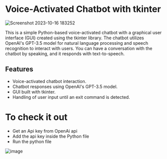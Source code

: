 # Voice-Activated Chatbot with tkinter

![Screenshot 2023-10-16 183252](https://github.com/Shivastoic/Desktop-Voice-ChatBot-app/assets/107467698/0ec382e0-341d-4697-ba51-51bd2892962b)


This is a simple Python-based voice-activated chatbot with a graphical user interface (GUI) created using the tkinter library. The chatbot utilizes OpenAI's GPT-3.5 model for natural language processing and speech recognition to interact with users. You can have a conversation with the chatbot by speaking, and it responds with text-to-speech.

## Features

- Voice-activated chatbot interaction.
- Chatbot responses using OpenAI's GPT-3.5 model.
- GUI built with tkinter.
- Handling of user input until an exit command is detected.

# To check it out

- Get an Api key from OpenAi api
- Add the api key inside the Python file
- Run the python file


![image](https://github.com/Shivastoic/Desktop-Voice-ChatBot-app/assets/107467698/4f82d6bb-3555-49e9-a11b-d8655b782309)

